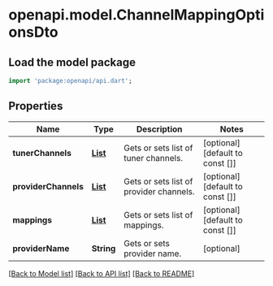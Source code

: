 # openapi.model.ChannelMappingOptionsDto

## Load the model package
```dart
import 'package:openapi/api.dart';
```

## Properties
Name | Type | Description | Notes
------------ | ------------- | ------------- | -------------
**tunerChannels** | [**List<TunerChannelMapping>**](TunerChannelMapping.md) | Gets or sets list of tuner channels. | [optional] [default to const []]
**providerChannels** | [**List<NameIdPair>**](NameIdPair.md) | Gets or sets list of provider channels. | [optional] [default to const []]
**mappings** | [**List<NameValuePair>**](NameValuePair.md) | Gets or sets list of mappings. | [optional] [default to const []]
**providerName** | **String** | Gets or sets provider name. | [optional] 

[[Back to Model list]](../README.md#documentation-for-models) [[Back to API list]](../README.md#documentation-for-api-endpoints) [[Back to README]](../README.md)


